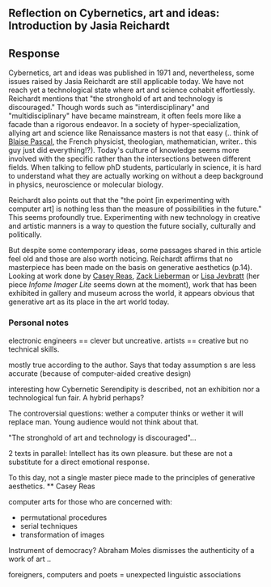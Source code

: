 ## Reflection on Cybernetics, art and ideas: Introduction by Jasia Reichardt


## Response

Cybernetics, art and ideas was published in 1971 and, nevertheless, some issues raised by Jasia Reichardt are still applicable today. We have not reach yet a technological state where art and science cohabit effortlessly. Reichardt mentions that "the stronghold of art and technology is discouraged." Though words such as "interdisciplinary" and "multidisciplinary" have became mainstream, it often feels more like a facade than a rigorous endeavor. In a society of hyper-specialization, allying art and science like Renaissance masters is not that easy (.. think of [Blaise Pascal](https://en.wikipedia.org/wiki/Blaise_Pascal), the French physicist, theologian, mathematician, writer.. this guy just did everything!?). Today's culture of knowledge seems more involved with the specific rather than the intersections between different fields. When talking to fellow phD students, particularly in science, it is hard to understand what they are actually working on without a deep background in physics, neuroscience or molecular biology.

Reichardt also points out that the "the point [in experimenting with computer art] is nothing less than the measure of possibilities in the future." This seems profoundly true. Experimenting with new technology in creative and artistic manners is a way to question the future socially, culturally and politically.  

But despite some contemporary ideas, some passages shared in this article feel old and those are also worth noticing. Reichardt affirms that no masterpiece has been made on the basis on generative aesthetics (p.14). Looking at work done by [Casey Reas](http://reas.com/p20_s2/), [Zack Lieberman](https://www.instagram.com/zach.lieberman/) or [Lisa Jevbratt](https://rhizome.org/art/artbase/artwork/infome-imager-lite/) (her piece _Infome Imager Lite_ seems down at the moment), work that has been exhibited in gallery and museum across the world, it appears obvious that generative art as its place in the art world today.

### Personal notes
electronic engineers == clever but uncreative.
artists == creative but no technical skills.

mostly true according to the author. Says that today assumption s are less accurate (because of computer-aided creative design)

interesting how Cybernetic Serendipity is described, not an exhibition nor a technological fun fair. A hybrid perhaps?

The controversial questions: wether a computer thinks or wether it will replace man. Young audience would not think about that.

"The stronghold of art and technology is discouraged"...

2 texts in parallel:
Intellect has its own pleasure. but these are not a substitute for a direct emotional response.

To this day, not a single master piece made to the principles of generative aesthetics. ** Casey Reas

computer arts for those who are concerned with:
- permutational procedures
- serial techniques
- transformation of images

Instrument of democracy?
Abraham Moles dismisses the authenticity of a work of art ..

foreigners, computers and poets = unexpected linguistic associations
